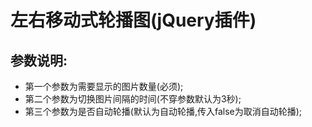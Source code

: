 # 左右移动式轮播图(jQuery插件)
## 参数说明: 
- 第一个参数为需要显示的图片数量(必须);
- 第二个参数为切换图片间隔的时间(不穿参数默认为3秒);
- 第三个参数为是否自动轮播(默认为自动轮播,传入false为取消自动轮播);


